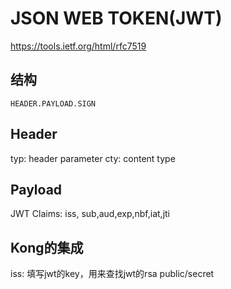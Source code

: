 # JSON WEB TOKEN(JWT)
https://tools.ietf.org/html/rfc7519
## 结构
`HEADER.PAYLOAD.SIGN`
## Header
typ: header parameter
cty: content type
## Payload
JWT Claims: iss, sub,aud,exp,nbf,iat,jti
## Kong的集成
iss: 填写jwt的key，用来查找jwt的rsa public/secret
